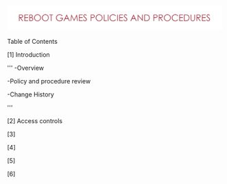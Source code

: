 <img src="https://github.com/matthewsides/Reboot-Games-Policies-and-Procedures/blob/master/RG_H_Text.png" width="500">



<p align="justify">
  Table of Contents
</p>


[1] Introduction

'''
-Overview

-Policy and procedure review

-Change History

'''

[2] Access controls

[3]

[4]

[5]

[6]
